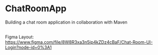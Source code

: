 # ChatRoomApp
Building a chat room application in collaboration with Maven <br/><br/>

Figma Layout:<br/>
https://www.figma.com/file/8W8R3xa3n5ip4kZDz4cBaF/Chat-Room-UI-Login?node-id=0%3A1
